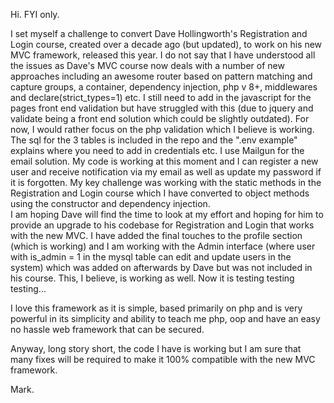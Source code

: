 Hi. FYI only.

I set myself a challenge to convert Dave Hollingworth's Registration and Login course, created over a decade ago (but updated), to work on his new MVC framework, released this year.
I do not say that I have understood all the issues as Dave's MVC course now deals with a number of new approaches including an awesome router based on pattern matching and capture groups, a container, dependency injection, php v 8+, middlewares and declare(strict_types=1) etc.
I still need to add in the javascript for the pages front end validation but have struggled with this (due to jquery and validate being a front end solution which could be slightly outdated).  For now, I would rather focus on the php validation which I believe is working.
The sql for the 3 tables is included in the repo and the ".env example" explains where you need to add in credentials etc.  I use Mailgun for the email solution.
My code is working at this moment and I can register a new user and receive notification via my email as well as update my password if it is forgotten.
My key challenge was working with the static methods in the Registration and Login course which I have converted to object methods using the constructor and dependency injection.  
I am hoping Dave will find the time to look at my effort and hoping for him to provide an upgrade to his codebase for Registration and Login that works with the new MVC.
I have added the final touches to the profile section (which is working) and I am working with the Admin interface (where user with is_admin = 1 in the mysql table can edit and update users in the system) which was added on afterwards by Dave but was not included in his course.  This, I believe, is working as well.  Now it is testing testing testing...

I love this framework as it is simple, based primarily on php and is very powerful in its simplicity and ability to teach me php, oop and have an easy no hassle web framework that can be secured.   

Anyway, long story short, the code I have is working but I am sure that many fixes will be required to make it 100% compatible with the new MVC framework.

Mark.
